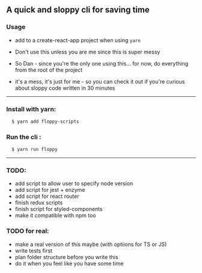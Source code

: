 ## A quick and sloppy cli for saving time

### Usage

- add to a create-react-app project when using `yarn`

- Don't use this unless you are me since this is super messy
- So Dan - since you're the only one using this... for now, do everything from the root of the project
- it's a mess, it's just for me - so you can check it out if you're curious about sloppy code written in 30 minutes 

***

### Install with yarn:

```sh
  $ yarn add floppy-scripts
```

### Run the cli :

```sh
  $ yarn run floppy
```

***

### TODO:

- add script to allow user to specify node version 
- add script for jest + enzyme
- add script for react router
- finish redux scripts
- finish script for styled-components
- make it compatible with npm too

### TODO for real:

- make a real version of this maybe (with optiions for TS or JS)
- write tests first
- plan folder structure before you write this
- do it when you feel like you have some time

